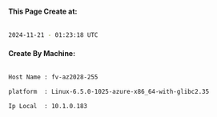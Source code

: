 
   
#### This Page Create at:

```bash

2024-11-21 - 01:23:18 UTC

```

#### Create By Machine:

```bash

Host Name : fv-az2028-255

platform  : Linux-6.5.0-1025-azure-x86_64-with-glibc2.35

Ip Local  : 10.1.0.183

```

